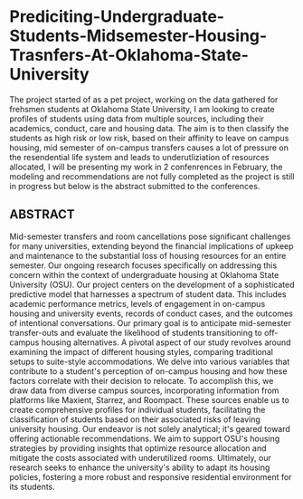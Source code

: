 # Prediciting-Undergraduate-Students-Midsemester-Housing-Trasnfers-At-Oklahoma-State-University

The project started of as a pet project, working on the data gathered for frehsmen students at Oklahoma State University, I am looking to create profiles of students using data from multiple sources, including their academics, conduct, care and housing data. The aim is to then classify the students as high risk or low risk, based on their affinity to leave on campus housing, mid semester of on-campus transfers causes a lot of pressure on the resendential life system and leads to underutliziation of resources allocated, I will be presenting my work in 2 confenrences in February, the modeling and recommendations are not fully completed as the project is still in progress but below is the abstract submitted to the conferences.


## ABSTRACT

Mid-semester transfers and room cancellations pose significant challenges for many universities, extending beyond the financial implications of upkeep and maintenance to the substantial loss of housing resources for an entire semester. Our ongoing research focuses specifically on addressing this concern within the context of undergraduate housing at Oklahoma State University (OSU). Our project centers on the development of a sophisticated predictive model that harnesses a spectrum of student data. This includes academic performance metrics, levels of engagement in on-campus housing and university events, records of conduct cases, and the outcomes of intentional conversations. Our primary goal is to anticipate mid-semester transfer-outs and evaluate the likelihood of students transitioning to off-campus housing alternatives. A pivotal aspect of our study revolves around examining the impact of different housing styles, comparing traditional setups to suite-style accommodations. We delve into various variables that contribute to a student's perception of on-campus housing and how these factors correlate with their decision to relocate. To accomplish this, we draw data from diverse campus sources, incorporating information from platforms like Maxient, Starrez, and Roompact. These sources enable us to create comprehensive profiles for individual students, facilitating the classification of students based on their associated risks of leaving university housing. Our endeavor is not solely analytical; it's geared toward offering actionable recommendations. We aim to support OSU's housing strategies by providing insights that optimize resource allocation and mitigate the costs associated with underutilized rooms. Ultimately, our research seeks to enhance the university's ability to adapt its housing policies, fostering a more robust and responsive residential environment for its students.



